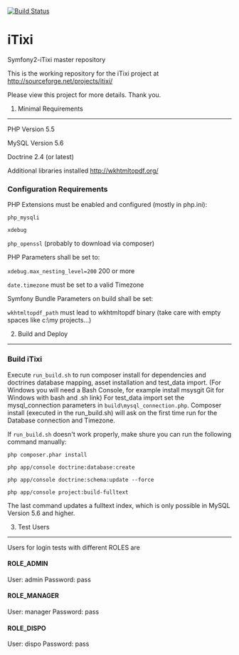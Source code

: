 [![Build Status](https://travis-ci.org/hertus/sfitixi.svg?branch=master)](https://travis-ci.org/hertus/sfitixi)

iTixi
=====

Symfony2-iTixi master repository

This is the working repository for the iTixi project at
    http://sourceforge.net/projects/itixi/

Please view this project for more details. Thank you.


1) Minimal Requirements
-----------------------

PHP Version 5.5

MySQL Version 5.6

Doctrine 2.4 (or latest)

Additional libraries installed
http://wkhtmltopdf.org/

### Configuration Requirements
PHP Extensions must be enabled and configured (mostly in php.ini):

`php_mysqli`

`xdebug`

`php_openssl`   (probably to download via composer)


PHP Parameters shall be set to:

`xdebug.max_nesting_level=200`  200 or more

`date.timezone`     must be set to a valid Timezone


Symfony Bundle Parameters on build shall be set:

`wkhtmltopdf_path` must lead to wkhtmltopdf binary (take care with empty spaces like c:\my projects\...)


2) Build and Deploy
--------------------

### Build iTixi
Execute `run_build.sh` to run composer install for dependencies and
doctrines database mapping, asset installation and test_data import.
(For Windows you will need a Bash Console, for example install msysgit Git for Windows with bash and .sh link)
For test_data import set the mysql_connection parameters in `build\mysql_connection.php`.
Composer install (executed in the run_build.sh) will ask on the first time run for the Database connection and Timezone.

If `run_build.sh` doesn't work properly, make shure you can run the following command manually:

`php composer.phar install`

`php app/console doctrine:database:create`

`php app/console doctrine:schema:update --force`

`php app/console project:build-fulltext`

The last command updates a fulltext index, which is only possible in MySQL Version 5.6 and higher.


3) Test Users
-------------

Users for login tests with different ROLES are

#### ROLE_ADMIN
User:       admin
Password:   pass

#### ROLE_MANAGER
User:       manager
Password:   pass

#### ROLE_DISPO
User:       dispo
Password:   pass
